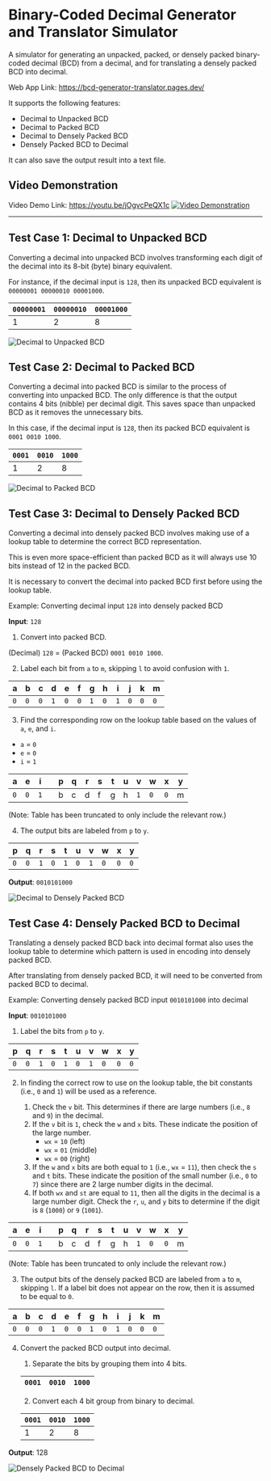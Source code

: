 # Binary-Coded Decimal Generator and Translator Simulator
A simulator for generating an unpacked, packed, or densely packed binary-coded decimal (BCD) from a decimal, and for translating a densely packed BCD into decimal.

Web App Link: https://bcd-generator-translator.pages.dev/

It supports the following features:
- Decimal to Unpacked BCD
- Decimal to Packed BCD
- Decimal to Densely Packed BCD
- Densely Packed BCD to Decimal

It can also save the output result into a text file.

## Video Demonstration
Video Demo Link: https://youtu.be/jOgvcPeQX1c
[![Video Demonstration](https://img.youtube.com/vi/jOgvcPeQX1c/maxresdefault.jpg)](https://youtu.be/jOgvcPeQX1c)

---

## Test Case 1: Decimal to Unpacked BCD

Converting a decimal into unpacked BCD involves transforming each digit of the decimal into its 8-bit (byte) binary equivalent.

For instance, if the decimal input is `128`, then its unpacked BCD equivalent is `00000001 00000010 00001000`.

| `00000001` | `00000010` | `00001000` |
| ---------- | ---------- | ---------- |
| 1          | 2          | 8          |

![Decimal to Unpacked BCD](docs/images/1%20-%20Decimal%20to%20Unpacked%20BCD.png)

## Test Case 2: Decimal to Packed BCD

Converting a decimal into packed BCD is similar to the process of converting into unpacked BCD. The only difference is that the output contains 4 bits (nibble) per decimal digit. This saves space than unpacked BCD as it removes the unnecessary bits.

In this case, if the decimal input is `128`, then its packed BCD equivalent is `0001 0010 1000`.

| `0001` | `0010` | `1000` |
| ------ | ------ | ------ |
| 1      | 2      | 8      |

![Decimal to Packed BCD](docs/images/2%20-%20Decimal%20to%20Packed%20BCD.png)

## Test Case 3: Decimal to Densely Packed BCD

Converting a decimal into densely packed BCD involves making use of a lookup table to determine the correct BCD representation.

This is even more space-efficient than packed BCD as it will always use 10 bits instead of 12 in the packed BCD.

It is necessary to convert the decimal into packed BCD first before using the lookup table.

Example: Converting decimal input `128` into densely packed BCD

**Input**: `128`

1. Convert into packed BCD.

(Decimal) `128` = (Packed BCD) `0001 0010 1000`.

2. Label each bit from `a` to `m`, skipping `l` to avoid confusion with `1`.

| a | b | c | d | e | f | g | h | i | j | k | m |
| - | - | - | - | - | - | - | - | - | - | - | - | 
| `0` | `0` | `0` | `1` | `0` | `0` | `1` | `0` | `1` | `0` | `0` | `0` |

3. Find the corresponding row on the lookup table based on the values of `a`, `e`, and `i`.

- `a` = `0`
- `e` = `0`
- `i` = `1`

| a | e | i |   | p | q | r | s | t | u | v | w | x | y |
| - | - | - | - | - | - | - | - | - | - | - | - | - | - |
| `0` | `0` | `1` |   | b | c | d | f | g | h | `1` | `0` | `0` | m |

(Note: Table has been truncated to only include the relevant row.)

4. The output bits are labeled from `p` to `y`.

| p | q | r | s | t | u | v | w | x | y |
| - | - | - | - | - | - | - | - | - | - |
| `0` | `0` | `1` | `0` | `1` | `0` | `1` | `0` | `0` | `0` |

**Output**: `0010101000`

![Decimal to Densely Packed BCD](docs/images/3%20-%20Decimal%20to%20Densely%20Packed%20BCD.png)

## Test Case 4: Densely Packed BCD to Decimal

Translating a densely packed BCD back into decimal format also uses the lookup table to determine which pattern is used in encoding into densely packed BCD.

After translating from densely packed BCD, it will need to be converted from packed BCD to decimal.

Example: Converting densely packed BCD input `0010101000` into decimal

**Input**: `0010101000`

1. Label the bits from `p` to `y`.

| p | q | r | s | t | u | v | w | x | y |
| - | - | - | - | - | - | - | - | - | - |
| `0` | `0` | `1` | `0` | `1` | `0` | `1` | `0` | `0` | `0` |

2. In finding the correct row to use on the lookup table, the bit constants (i.e., `0` and `1`) will be used as a reference.

    1. Check the `v` bit. This determines if there are large numbers (i.e., `8` and `9`) in the decimal.
    2. If the `v` bit is `1`, check the `w` and `x` bits. These indicate the position of the large number.
       - `wx` = `10` (left)
       - `wx` = `01` (middle)
       - `wx` = `00` (right)
    3. If the `w` and `x` bits are both equal to `1` (i.e., `wx` = `11`), then check the `s` and `t` bits. These indicate the position of the small number (i.e., `0` to `7`) since there are 2 large number digits in the decimal.
    4. If both `wx` and `st` are equal to `11`, then all the digits in the decimal is a large number digit. Check the `r`, `u`, and `y` bits to determine if the digit is `8` (`1000`) or `9` (`1001`).

| a | e | i |   | p | q | r | s | t | u | v | w | x | y |
| - | - | - | - | - | - | - | - | - | - | - | - | - | - |
| `0` | `0` | `1` |   | b | c | d | f | g | h | `1` | `0` | `0` | m |

(Note: Table has been truncated to only include the relevant row.)

3. The output bits of the densely packed BCD are labeled from `a` to `m`, skipping `l`. If a label bit does not appear on the row, then it is assumed to be equal to `0`.

| a | b | c | d | e | f | g | h | i | j | k | m |
| - | - | - | - | - | - | - | - | - | - | - | - | 
| `0` | `0` | `0` | `1` | `0` | `0` | `1` | `0` | `1` | `0` | `0` | `0` |

4. Convert the packed BCD output into decimal.

    1. Separate the bits by grouping them into 4 bits.
  
    | `0001` | `0010` | `1000` |
    | ------ | ------ | ------ |

    2. Convert each 4 bit group from binary to decimal.

    | `0001` | `0010` | `1000` |
    | ------ | ------ | ------ |
    | 1      | 2      | 8      |

**Output**: 128

![Densely Packed BCD to Decimal](docs/images/4%20-%20Densely%20Packed%20BCD%20to%20Decimal.png)
